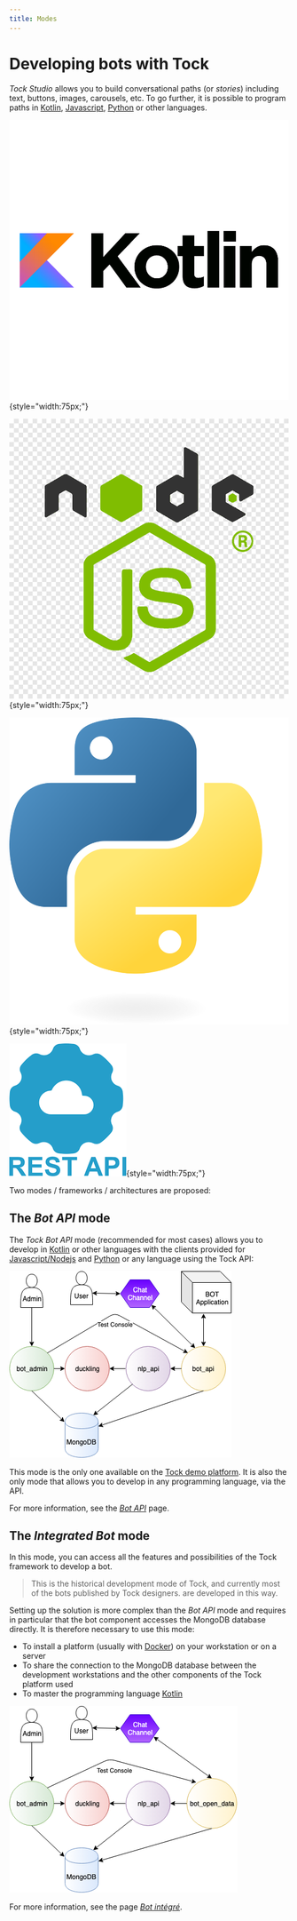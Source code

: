 ```yaml
---
title: Modes
---
```


# Developing bots with Tock

_Tock Studio_ allows you to build conversational paths (or _stories_) including text, buttons, images,
carousels, etc. To go further, it is possible to program paths
in [Kotlin](https://kotlinlang.org/), [Javascript](https://nodejs.org/), [Python](https://www.python.org/)
or other languages.


![logo kotlin](../../img/kothlin.png "kotlin"){style="width:75px;"}


![logo nodejs](../../img/nodejs.png "nodejs"){style="width:75px;"}


![logo python](../../img/python.png "kothlin"){style="width:75px;"}


![logo rest-api](../../img/restapi.png "rest api"){style="width:75px;"}


Two modes / frameworks / architectures are proposed:

## The *Bot API* mode

The _Tock Bot API_ mode (recommended for most cases) allows you to develop in [Kotlin](https://kotlinlang.org/)
or other languages ​​with the clients provided for [Javascript/Nodejs](https://nodejs.org/) and
[Python](https://www.python.org/) or any language using the Tock API:

![BOT API](../../img/bot_api.png "BOT API")

This mode is the only one available on the [Tock demo platform](https://demo.tock.ai/).
It is also the only mode that allows you to develop in any programming language, via the API.

For more information, see the [_Bot API_](../dev/bot-api.md) page.

## The *Integrated Bot* mode

In this mode, you can access all the features and possibilities of the Tock framework to develop a bot.

> This is the historical development mode of Tock, and currently most of the bots published by Tock designers.
are developed in this way.

Setting up the solution is more complex than the _Bot API_ mode and requires in particular that the bot component
accesses the MongoDB database directly. It is therefore necessary to use this mode:

- To install a platform (usually with [Docker](https://www.docker.com/)) on your workstation or on a server
- To share the connection to the MongoDB database between the development workstations and the other components
of the Tock platform used
- To master the programming language [Kotlin](https://kotlinlang.org/)

![Bot TOCK](../../img/bot_open_data.png "Bot Tock")

For more information, see the page [_Bot intégré_](../dev/bot-integre.md).